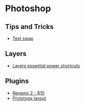 # Photoshop

## Tips and Tricks

* [Text swap](http://aenism.com/photoshop-text-swap-trick/)

## Layers

* [Layers essential power shortcuts](http://www.photoshopessentials.com/basics/layer-shortcuts/)

## Plugins

* [Renamy 2 - $10](http://www.renamy.com/)
* [Prototype layout](http://www.dandkagency.com/velositey/)